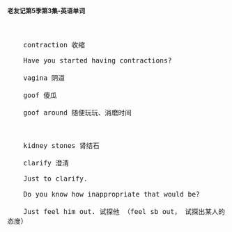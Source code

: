 #### 老友记第5季第3集-英语单词

<div style="font-size: 18px">
<br />

```
    contraction 收缩

    Have you started having contractions?

    vagina 阴道

    goof 傻瓜

    goof around 随便玩玩、消磨时间



    kidney stones 肾结石

    clarify 澄清

    Just to clarify.

    Do you know how inappropriate that would be?

    Just feel him out. 试探他 （feel sb out， 试探出某人的态度）

```
<br />
</div>
